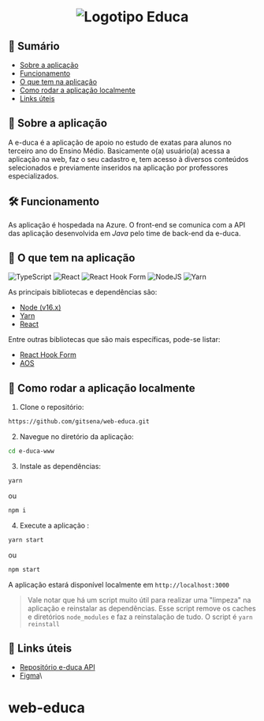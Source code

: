 <h1 align="center">
<img alt="Logotipo Educa" src="https://user-images.githubusercontent.com/89034213/189702040-f6247403-97d5-4b26-8a90-0c9174756491.png"
</h1>

## 📃 Sumário

- [Sobre a aplicação](#-Sobre-a-aplicação)
- [Funcionamento](#-Funcionamento)
- [O que tem na aplicação](#-O-que-tem-na-aplicação)
- [Como rodar a aplicação localmente](#-Como-rodar-a-aplicação-localmente)
- [Links úteis](#-Links-úteis)

##

## 🔮 Sobre a aplicação

A e-duca é a aplicação de apoio no estudo de exatas para alunos no terceiro ano do Ensino Médio. Basicamente o(a) usuário(a) acessa a aplicação na web, faz o seu cadastro e, tem acesso à diversos conteúdos selecionados e previamente inseridos na aplicação por professores especializados.

##

## 🛠 Funcionamento

As aplicação é hospedada na Azure. O front-end se comunica com a API das aplicação desenvolvida em _Java_ pelo time de back-end da e-duca.

##

## 🔩 O que tem na aplicação

![TypeScript](https://img.shields.io/badge/typescript-%23007ACC.svg?style=for-the-badge&logo=typescript&logoColor=white)
![React](https://img.shields.io/badge/react-%2320232a.svg?style=for-the-badge&logo=react&logoColor=%2361DAFB)
![React Hook Form](https://img.shields.io/badge/React%20Hook%20Form-%23EC5990.svg?style=for-the-badge&logo=reacthookform&logoColor=white)
![NodeJS](https://img.shields.io/badge/node.js-6DA55F?style=for-the-badge&logo=node.js&logoColor=white)
![Yarn](https://img.shields.io/badge/yarn-%232C8EBB.svg?style=for-the-badge&logo=yarn&logoColor=white)

As principais bibliotecas e dependências são:

- [Node (v16.x)](https://nodejs.org/en/)
- [Yarn](https://yarnpkg.com/)
- [React](https://pt-br.reactjs.org/)

Entre outras bibliotecas que são mais específicas, pode-se listar:

- [React Hook Form](https://react-hook-form.com/)
- [AOS](https://michalsnik.github.io/aos/)

##

## 🧩 Como rodar a aplicação localmente

1. Clone o repositório:

```bash
https://github.com/gitsena/web-educa.git
```

2. Navegue no diretório da aplicação:

```bash
cd e-duca-www
```

3. Instale as dependências:

```bash
yarn
```

ou

```bash
npm i
```

4. Execute a aplicação :

```bash
yarn start
```

ou

```bash
npm start
```

A aplicação estará disponível localmente em
`http://localhost:3000`

> Vale notar que há um script muito útil para realizar uma "limpeza" na aplicação e reinstalar as dependências. Esse script remove os caches e diretórios `node_modules` e faz a reinstalação de tudo. O script é `yarn reinstall`

##

## 🔗 Links úteis

- [Repositório e-duca API](https://github.com/julianaesteves/e-duca-api)
- [Figma](https://www.figma.com/file/IFa75b4b0aiR99MQm8oyyt/e-duca?node-id=0%3A1)\

# web-educa
